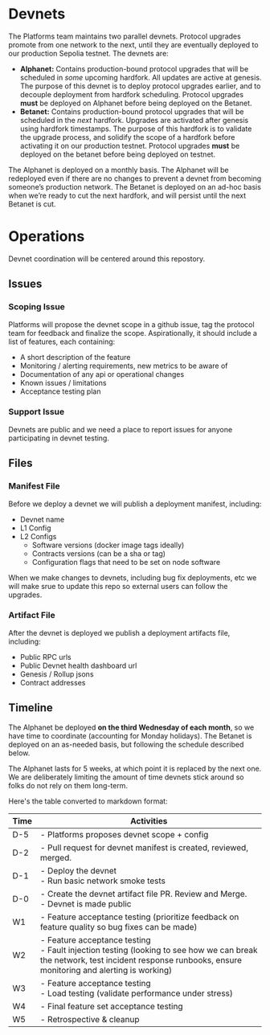 # Devnets

The Platforms team maintains two parallel devnets. Protocol upgrades promote from one network to the next, until they are eventually deployed to our production Sepolia testnet. The devnets are:

- **Alphanet:** Contains production-bound protocol upgrades that will be scheduled in *some* upcoming hardfork. All updates are active at genesis. The purpose of this devnet is to deploy protocol upgrades earlier, and to decouple deployment from hardfork scheduling. Protocol upgrades **must** be deployed on Alphanet before being deployed on the Betanet.
- **Betanet:** Contains production-bound protocol upgrades that will be scheduled in the *next* hardfork. Upgrades are activated after genesis using hardfork timestamps. The purpose of this hardfork is to validate the upgrade process, and solidify the scope of a hardfork before activating it on our production testnet. Protocol upgrades **must** be deployed on the betanet before being deployed on testnet.

The Alphanet is deployed on a monthly basis. The Alphanet will be redeployed even if there are no changes to prevent a devnet from becoming someone’s production network. The Betanet is deployed on an ad-hoc basis when we’re ready to cut the next hardfork, and will persist until the next Betanet is cut.

# Operations

Devnet coordination will be centered around this repostory.

## Issues

### Scoping Issue

Platforms will propose the devnet scope in a github issue, tag the protocol team for feedback and finalize the scope.
Aspirationally, it should include a list of features, each containing:

- A short description of the feature
- Monitoring / alerting requirements, new metrics to be aware of
- Documentation of any api or operational changes
- Known issues / limitations
- Acceptance testing plan

### Support Issue

Devnets are public and we need a place to report issues for anyone participating in devnet testing.

## Files

### Manifest File

Before we deploy a devnet we will publish a deployment manifest, including:

- Devnet name
- L1 Config
- L2 Configs
  - Software versions (docker image tags ideally)
  - Contracts versions (can be a sha or tag)
  - Configuration flags that need to be set on node software

When we make changes to devnets, including bug fix deployments, etc we will make srue to update this repo so external users can follow the upgrades.

### Artifact File

After the devnet is deployed we publish a deployment artifacts file, including:
- Public RPC urls
- Public Devnet health dashboard url
- Genesis / Rollup jsons
- Contract addresses

## Timeline

The Alphanet be deployed **on the third Wednesday of each month**, so we have time to coordinate (accounting for Monday holidays). The Betanet is deployed on an as-needed basis, but following the schedule described below.

The Alphanet lasts for 5 weeks, at which point it is replaced by the next one. We are deliberately limiting the amount of time devnets stick around so folks do not rely on them long-term.

Here's the table converted to markdown format:

| Time | Activities |
|------|------------|
| D-5 | - Platforms proposes devnet scope + config |
| D-2 | - Pull request for devnet manifest is created, reviewed, merged. |
| D-1 | - Deploy the devnet<br>- Run basic network smoke tests |
| D-0 | - Create the devnet artifact file PR. Review and Merge.<br>- Devnet is made public |
| W1 | - Feature acceptance testing (prioritize feedback on feature quality so bug fixes can be made) |
| W2 | - Feature acceptance testing<br>- Fault injection testing (looking to see how we can break the network, test incident response runbooks, ensure monitoring and alerting is working) |
| W3 | - Feature acceptance testing<br>- Load testing (validate performance under stress) |
| W4 | - Final feature set acceptance testing |
| W5 | - Retrospective & cleanup |
